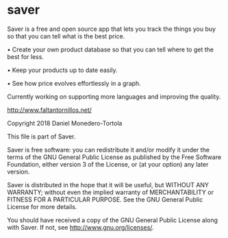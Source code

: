 # saver

Saver is a free and open source app that lets you track the things you buy so that you can tell what is the best price.

• Create your own product database so that you can tell where to get the best for less.

• Keep your products up to date easily.

• See how price evolves effortlessly in a graph.

Currently working on supporting more languages and improving the quality.

http://www.faltantornillos.net/

Copyright 2018 Daniel Monedero-Tortola

This file is part of Saver.

Saver is free software: you can redistribute it and/or modify
it under the terms of the GNU General Public License as published by
the Free Software Foundation, either version 3 of the License, or
(at your option) any later version.

Saver is distributed in the hope that it will be useful,
but WITHOUT ANY WARRANTY; without even the implied warranty of
MERCHANTABILITY or FITNESS FOR A PARTICULAR PURPOSE.  See the
GNU General Public License for more details.

You should have received a copy of the GNU General Public License
along with Saver.  If not, see <http://www.gnu.org/licenses/>.
